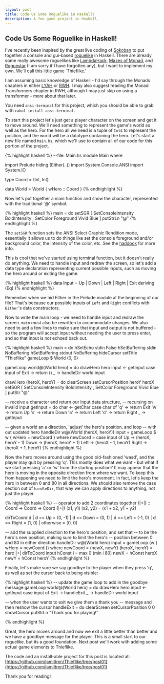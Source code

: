 ```yaml
---
layout: post
title: Code Us Some Roguelike in Haskell!
description: A fun game project in Haskell.
---
```


<h2 class="post_title">Code Us Some Roguelike in Haskell!</h2>

I've recently been inspired by the great live coding of 
[Sokoban](http://www.youtube.com/watch?v=mtvoOIsN-GU&feature=youtu.be) to put
together a console and gui-based [roguelike](http://en.wikipedia.org/wiki/Roguelike)
in Haskell. There are already some really awesome roguelikes like 
[LambdaHack](https://github.com/kosmikus/LambdaHack), 
[Mazes of Monad](http://hackage.haskell.org/package/MazesOfMonad), 
and [Roguestar](http://roguestar.downstairspeople.org/) (I am sorry if I have forgotten any), 
but I want to implement my own. We'll call this little game 'Thieflike.'

I am assuming basic knowledge of Haskell - I'd say through the Monads chapters 
in either [LYAH](http://learnyouahaskell.com/) or 
[RWH](http://book.realworldhaskell.org/). I may also suggest reading the Monad 
Transformers chapter in RWH, although I may just skip on using a transformer - 
more about that later.

You need `ansi-terminal` for this project, which you should be able to grab
with `cabal install ansi-terminal`.

To start this project let's just get a player character on the screen
and get it to move around. We'll need something to represent the game's
world as well as the hero. For the hero all we need is a tuple of `Int`s to
represent the position, and the world will be a datatype containing
the hero. Let's start a new file named `Main.hs`, which we'll use to contain
all of our code for this portion of the project.

{% highlight haskell %}
--file: Main.hs
module Main where

import Prelude hiding (Either(..))
import System.Console.ANSI
import System.IO

type Coord = (Int, Int)

data World = World { wHero :: Coord }
{% endhighlight %}

Now let's put together a main function and show the character,
represented with the traditional '@' symbol.

{% highlight haskell %}
main = do
  setSGR [ SetConsoleIntensity BoldIntensity
         , SetColor Foreground Vivid Blue ]
  putStrLn "@"
{% endhighlight %}

The `setSGR` function sets the ANSI Select Graphic Rendition mode, essentially
it allows us to do things like set the console foreground and/or
background color, the intensity of the color, etc. See the
[haddock](http://hackage.haskell.org/packages/archive/ansi-terminal/0.5.5/doc/html/System-Console-ANSI.html) for more info.

This is cool that we've started using terminal function, but it doesn't
really do anything. We need to handle input and redraw the screen, so let's
add a data type declaration representing current possible inputs, such as
moving the hero around or exiting the game.

{% highlight haskell %}
data Input = Up
           | Down
           | Left
           | Right
           | Exit
           deriving (Eq)
{% endhighlight %}


Remember when we hid Either in the Prelude module at the beginning of our
file? That's because our possible inputs of `Left` and `Right` conflicts with
`Either`'s data constructors.

Now to write the main loop - we need to handle input and redraw the
screen. `main` must also be rewritten to accommodate changes. 
We also need to add a few lines to make sure that input and output 
is not buffered - so the program will accept input without needing the 
user to press enter, and so that input is not echoed back out.

{% highlight haskell %}
main = do
  hSetEcho stdin False
  hSetBuffering stdin  NoBuffering
  hSetBuffering stdout NoBuffering
  hideCursor
  setTitle "Thieflike"
  gameLoop $ World (0, 0)


gameLoop world@(World hero) = do
  drawHero hero
  input <- getInput
  case input of
    Exit -> return ()
    _    -> handleDir world input


drawHero (heroX, heroY) = do
  clearScreen
  setCursorPosition heroY heroX
  setSGR [ SetConsoleIntensity BoldIntensity
         , SetColor Foreground Vivid Blue ]
  putStr "@"

-- receive a character and return our Input data structure,
-- recursing on invalid input
getInput = do
  char <- getChar
  case char of
    'q' -> return Exit
    'w' -> return Up
    's' -> return Down
    'a' -> return Left
    'd' -> return Right
    _ -> getInput

-- given a world an a direction, 'adjust' the hero's position, and loop
-- with out updated hero
handleDir w@(World (heroX, heroY)) input = gameLoop $ w { wHero = newCoord }
  where newCoord = case input of
                    Up    -> (heroX, heroY - 1)
                    Down  -> (heroX, heroY + 1)
                    Left  -> (heroX - 1, heroY)
                    Right -> (heroX + 1, heroY)
{% endhighlight %}

Now the hero moves around using the good old-fashioned 'wasd', and the player
may quit by pressing 'q'.
This mostly does what we want - but what if we start pressing
'a' or 'w' from the starting position? It may appear that
the hero is moving in the opposite direction from where
we want. To keep this from happening we need to limit the
hero's movement. In fact, let's keep the hero in between 0 and
80 in all directions. We should also remove the case section out of
`handleDir`, that way we can apply directions to anything, not just the
player.

{% highlight haskell %}
-- operator to add 2 coordinates together
(|+|) :: Coord -> Coord -> Coord
(|+|) (x1, y1) (x2, y2) = (x1 + x2, y1 + y2)


dirToCoord d
  | d == Up    = (0, -1)
  | d == Down  = (0,  1)
  | d == Left  = (-1, 0)
  | d == Right = (1,  0)
  | otherwise  = (0,  0)


-- add the supplied direction to the hero's position, and set that
-- to be the hero's new position, making sure to limit the hero's
-- position between 0 and 80 in either direction
handleDir w@(World hero) input = gameLoop (w { wHero = newCoord })
  where newCoord       = (newX, newY)
        (heroX, heroY) = hero |+| dirToCoord input
        hConst i       = max 0 (min i 80)
        newX           = hConst heroX
        newY           = hConst heroY
{% endhighlight %}

Finally, let's make sure we say goodbye to the player when they press 'q',  
as well as set the cursor back to being visible:

{% highlight haskell %}
-- update the game loop to add in the goodbye message
gameLoop world@(World hero) = do
  drawHero hero
  input <- getInput
  case input of
    Exit -> handleExit
    _    -> handleDir world input



-- when the user wants to exit we give them a thank you
-- message and then reshow the cursor
handleExit = do
  clearScreen
  setCursorPosition 0 0
  showCursor
  putStrLn "Thank you for playing!"

{% endhighlight %}

Great, the hero moves around and now we exit a little better than better and we
have a goodbye message for the player. This is a small start to our roguelike, but its
a good foundation. Next post we'll work with adding some actual game elements to Thieflike.

The code and an install-able project for this post is located at:
[https://github.com/jamiltron/Thieflike/tree/post01](https://github.com/jamiltron/Thieflike/tree/post01)

Thank you for reading!